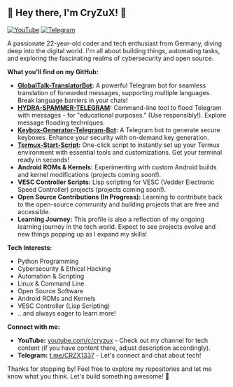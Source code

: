 ## 👋 Hey there, I'm CryZuX! 👋

[![YouTube](https://img.shields.io/badge/YouTube-CryZuX-red?style=for-the-badge&logo=youtube&logoColor=white)](https://youtube.com/c/cryzux)
[![Telegram](https://img.shields.io/badge/Telegram-@CRZX1337-blue?style=for-the-badge&logo=telegram&logoColor=white)](https://t.me/CRZX1337)

A passionate 22-year-old coder and tech enthusiast from Germany, diving deep into the digital world.  I'm all about building things, automating tasks, and exploring the fascinating realms of cybersecurity and open source.

**What you'll find on my GitHub:**

*   **[GlobalTalk-TranslatorBot](https://github.com/CRZX1337/GlobalTalk-TranslatorBot):**  A powerful Telegram bot for seamless translation of forwarded messages, supporting multiple languages. Break language barriers in your chats!
*   **[HYDRA-SPAMMER-TELEGRAM](https://github.com/CRZX1337/HYDRA-SPAMMER-TELEGRAM):**  Command-line tool to flood Telegram with messages - for "educational purposes." (Use responsibly!). Explore message flooding techniques.
*   **[Keybox-Generator-Telegram-Bot](https://github.com/CRZX1337/Keybox-Generator-Telegram-Bot):**  A Telegram bot to generate secure keyboxes.  Enhance your security with on-demand key generation.
*   **[Termux-Start-Script](https://github.com/CRZX1337/Termux-Start-Script):**  One-click script to instantly set up your Termux environment with essential tools and customizations.  Get your terminal ready in seconds!
*   **Android ROMs & Kernels:** Experimenting with custom Android builds and kernel modifications (projects coming soon!).
*   **VESC Controller Scripts:** Lisp scripting for VESC (Vedder Electronic Speed Controller) projects (projects coming soon!).
*   **Open Source Contributions (In Progress):**  Learning to contribute back to the open-source community and building projects that are free and accessible.
*   **Learning Journey:**  This profile is also a reflection of my ongoing learning journey in the tech world. Expect to see projects evolve and new things popping up as I expand my skills!

**Tech Interests:**

*   Python Programming
*   Cybersecurity & Ethical Hacking
*   Automation & Scripting
*   Linux & Command Line
*   Open Source Software
*   Android ROMs and Kernels
*   VESC Controller (Lisp Scripting)
*   ...and always eager to learn more!

**Connect with me:**

*   **YouTube:** [youtube.com/c/cryzux](https://youtube.com/c/cryzux) - Check out my channel for tech content (if you have content there, adjust description accordingly).
*   **Telegram:** [t.me/CRZX1337](https://t.me/CRZX1337) - Let's connect and chat about tech!

Thanks for stopping by! Feel free to explore my repositories and let me know what you think. Let's build something awesome! 🚀

